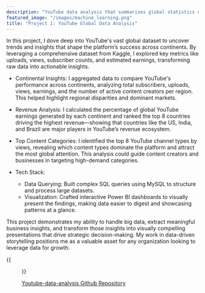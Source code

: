 ```yaml
---
description: "YouTube data analysis that summarizes global statistics on uploads, views, earnings, and subscribers by continent and country."
featured_image: "/images/machine_learning.png"
title: "Project 1: YouTube Global Data Analysis"
---
```


In this project, I dove deep into YouTube's vast global dataset to uncover trends and insights that shape the platform’s success across continents. By leveraging a comprehensive dataset from Kaggle, I explored key metrics like uploads, views, subscriber counts, and estimated earnings, transforming raw data into actionable insights.

- Continental Insights: I aggregated data to compare YouTube's performance across continents, analyzing total subscribers, uploads, views, earnings, and the number of active content creators per region. This helped highlight regional disparities and dominant markets.

- Revenue Analysis: I calculated the percentage of global YouTube earnings generated by each continent and ranked the top 8 countries driving the highest revenue—showing that countries like the US, India, and Brazil are major players in YouTube’s revenue ecosystem.

- Top Content Categories: I identified the top 8 YouTube channel types by views, revealing which content types dominate the platform and attract the most global attention. This analysis could guide content creators and businesses in targeting high-demand categories.

- Tech Stack:

  - Data Querying: Built complex SQL queries using MySQL to structure and process large datasets.
  - Visualization: Crafted interactive Power BI dashboards to visually present the findings, making data easier to digest and showcasing patterns at a glance.

This project demonstrates my ability to handle big data, extract meaningful business insights, and transform those insights into visually compelling presentations that drive strategic decision-making. My work in data-driven storytelling positions me as a valuable asset for any organization looking to leverage data for growth.

{{<figure src="/images/powerbi.png">}}

[Youtube-data-analysis Github Repository](https://github.com/The-alpha-male/Youtube-data-analysis.git)
